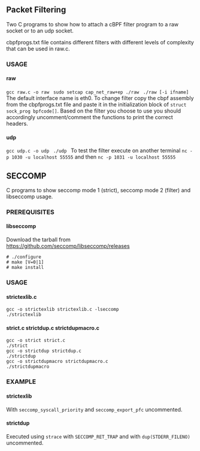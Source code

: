 ## Packet Filtering

Two C programs to show how to attach a cBPF filter program to a raw socket or to
an udp socket.

cbpfprogs.txt file contains different filters with different levels of complexity
that can be used in raw.c.


### USAGE

#### raw

```gcc raw.c -o raw ```
```sudo setcap cap_net_raw+ep ./raw ```
```./raw [-i ifname]```
The default interface name is eth0. 
To change filter copy the cbpf assembly from the cbpfprogs.txt file and paste it in the initialization block of ```struct sock_prog bpfcode[]```.
Based on the filter you choose to use you should accordingly uncomment/comment the functions to print the correct headers.
#### udp
```gcc udp.c -o udp ```
```./udp ```
To test the filter execute on another terminal 
```nc -p 1030 -u localhost 55555```
and then 
```nc -p 1031 -u localhost 55555```

## SECCOMP

C programs to show seccomp mode 1 (strict), seccomp mode 2 (filter) and libseccomp usage.
### PREREQUISITES

#### libseccomp
Download the tarball from https://github.com/seccomp/libseccomp/releases
```
# ./configure
# make [V=0|1]
# make install
```
### USAGE
#### strictexlib.c
```
gcc -o strictexlib strictexlib.c -lseccomp
./strictexlib
```
#### strict.c strictdup.c strictdupmacro.c
```
gcc -o strict strict.c
./strict
gcc -o strictdup strictdup.c
./strictdup
gcc -o strictdupmacro strictdupmacro.c
./strictdupmacro
```
### EXAMPLE
#### strictexlib
With ```seccomp_syscall_priority``` and ```seccomp_export_pfc``` uncommented.

#### strictdup
Executed using  ```strace```  with  ```SECCOMP_RET_TRAP``` and with   ```dup(STDERR_FILENO)``` uncommented.
